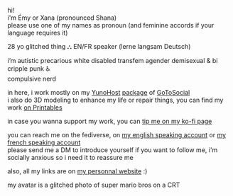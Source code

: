 hi!  
i'm Émy or Xana (pronounced Shana)  
please use one of my names as pronoun (and feminine accords if your language requires it)

28 yo glitched thing ⛬ EN/FR speaker (lerne langsam Deutsch)

i’m autistic precarious white disabled transfem agender demisexual & bi  
cripple punk ♿️  
compulsive nerd

in here, i work mostly on my [YunoHost](https://yunohost.org/) [package](https://github.com/YunoHost-Apps/gotosocial_ynh) of [GoToSocial](https://gotosocial.org/)  
i also do 3D modeling to enhance my life or repair things, you can find my work [on Printables](https://www.printables.com/fr/@OniriCorpe)

in case you wanna support my work, you can [tip me on my ko-fi page](https://ko-fi.com/oniricorpe)

you can reach me on the fediverse, on [my english speaking account](https://woof.tech/@CyberSaloperie) or [my french speaking account](https://octodon.social/@OniriCorpe)  
please send me a DM to introduce yourself if you want to follow me, i'm socially anxious so i need it to reassure me

also, all my links are on [my personnal website](https://oniricorpe.eu/) :)

my avatar is a glitched photo of super mario bros on a CRT
